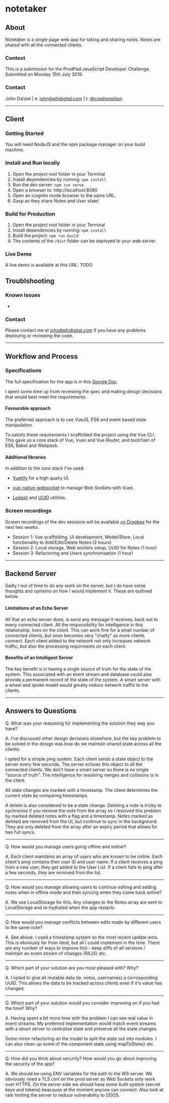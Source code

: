 # notetaker

## About

Notetaker is a single page web app for taking and sharing notes. Notes are shared with all the connected clients.

### Context

This is a submission for the ProdPad JavaScript Developer Challenge. Submitted on Monday 15th July 2019.

### Contact 

John Dalziel | e: [john@phidigital.com](john@phidigital.com)
| t: [@crashposition](https://twitter.com/crashposition)

---

## Client

### Getting Started

You will need NodeJS and the npm package manager on your build machine.

### Install and Run locally

1. Open the project root folder in your Terminal
2. Install dependencies by running: ```npm install```
3. Run the dev server: ```npm run serve```
4. Open a browser to: http://localhost:8080
5. Open an icognito mode browser to the same URL.
6. Gasp as they share Notes and User state!

### Build for Production

1. Open the project root folder in your Terminal
2. Install dependencies by running: ```npm install```
3. Build the project: ```npm run build```
4. The contents of the ```/dist``` folder can be deployed to your web server.

### Live Demo

A live demo is available at this URL: TODO

## Troublshooting

### Known Issues

-

### Contact

Please contact me at john@phidigital.com if you have any problems deploying or reviewing the code.

---

## Workflow and Process

### Specifications

The full specification for the app is in this [Google Doc](https://docs.google.com/document/d/1etwGDBaJkJO6Y-TrPDayVCD7MNnYShjYb5v12_L0gJ4/edit).

I spent some time up front reviewing the spec and making design decisions that would best meet the requirements. 

#### Favourable approach

The preferred approach is to use VueJS, ES6 and event based state manipulation. 

To satisfy these requirements I scaffolded the project using the Vue CLI. This gave us a core stack of Vue, Vuex and Vue Router, and toolchain of ES6, Babel and Webpack.

#### Additional libraries

In addition to the core stack I've used:

- [Vuetify](https://vuetifyjs.com/en/) for a high quaity UI.

- [vue-native-websocket](https://github.com/nathantsoi/vue-native-websocket) to manage Web Sockets with Vuex.

- [Lodash](https://lodash.com/) and [UUID](https://github.com/kelektiv/node-uuid) utilities.

### Screen recordings

Screen recordings of the dev sessions will be available [on Dropbox](https://www.dropbox.com/sh/8vaysuqh7x6tf6a/AADE7J1kf32iCDWdxJqsTRWIa?dl=0) for the next two weeks.

- Session 1: Vue scaffolding, UI development, Model/Store, Local functionality to Add/Edit/Delete Notes (2 hours)
- Session 2: Local storage, Web sockets setup, UUID for Notes (1 hour)
- Session 3: Refactoring and Users synchronisation (1 hour)

---

## Backend Server

Sadly I out of time to do any work on the server, but I do have some thoughts and opinions on how I would implement it. These are outlined below.

#### Limitations of an Echo Server

All that an echo server does, is send any message it receives, back out to every connected client. All the responsibility for intelligence in this relationship, lives on the client. This can work fine for a small number of connected clients, but soon becomes very "chatty" as more clients connect. Each client added to the network not only increases network traffic, but also the processing requirments on each client.

#### Benefits of an Intelligent Server

The key benefit is in having a single source of truth for the state of the system. This associated with an event stream and database could also provide a permanent record of the state of the system. A smart server with a wheel and spoke model would greatly reduce network traffic to the clients.

---

## Answers to Questions

Q. What was your reasoning for implementing the solution they way you have?

A. I've discussed other design decisions elsewhere, but the key problem to be solved in the design was how do we maintain shared state across all the clients. 

I opted for a simple ping system. Each client sends a state object to the server every few seconds. The server echoes this object to all the connected clients. We don't have a smart server so there is no single "source of truth". The intelligence for resolving merges and collisions is in the client. 

All state changes are marked with a timestamp. The client determines the current state by comparing timestamps. 

A delete is also considered to be a state change. Deleting a note is tricky to sychronise if you remove the note from the array so I resolved this problem by marked deleted notes with a flag and a timestamp. Notes marked as deleted are removed from the UI, but continue to sync in the background. They are only deleted from the array after an expiry period that allows for two full syncs.

---


Q. How would you manage users going offline and online?

A. Each client maintains an array of users who are known to be online. Each client's ping contains their user ID and user name. If a client receives a ping from a new user, they get added to the User List. If a client fails to ping after a few seconds, they are removed from the list.

---

Q. How would you manage allowing users to continue editing and adding notes when in offline mode and then syncing when they come back online?

A. We use LocalStorage for this. Any changes to the Notes array are sent to LocalStorage and re-hydrated when the app restarts. 

---

Q. How would you manage conflicts between edits made by different users to the same note?

A. See above. I used a timestamp system so the most recent update wins. This is obviously far from ideal, but all I could implement in the time. There are any number of ways to improve this - keep diffs of all versions / maintain an event stream of changes (RXJS) etc.

---

Q. Which part of your solution are you most pleased with? Why?

A. I opted to give all mutable data (ie. notes, usernames) a corrosponding UUID. This allows the data to be tracked across clients even if it's value has changed.

---

Q. Which part of your solution would you consider improving on if you had the time? Why?

A. Having spent a bit more time with the problem I can see real value in event streams. My preferred implementation would match event streams with a smart server to centralise state and preserve all the state changes.

Some minor refactoring on the model to split the state out into modules. I can also clean up some of the component state using mapToState() etc.

---

Q. How did you think about security? How would you go about improving the security of the app?

A. We should be using ENV variables for the path to the WS server. We obviously need a TLS cert on the prod server as Web Sockets only work over HTTPS. On the server side we should have some Auth system (secret keys and tokens) beacause at the moment anyone can connect. Also look at rate limiting the server to reduce vulnerability to DDOS.
